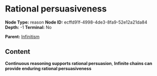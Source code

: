 # Rational persuasiveness

**Node Type:** reason
**Node ID:** ecffd91f-4998-4de3-8fa9-52e12a21da84
**Depth:** -1
**Terminal:** No

**Parent:** [Infinitism](infinitism.md)

## Content

**Continuous reasoning supports rational persuasion**, **Infinite chains can provide enduring rational persuasiveness**

